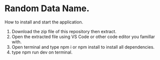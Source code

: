 # Random Data Name.

How to install and start the application.

1. Download the zip file of this repository then extract.
2. Open the extracted file using VS Code or other code editor you famillar with.
3. Open terminal and type npm i or npm install to install all dependencies.
4. type npm run dev on terminal.
